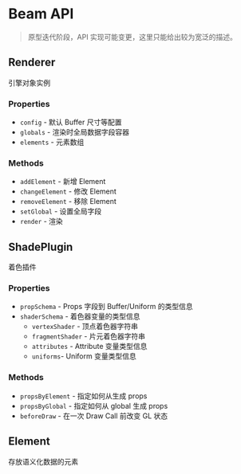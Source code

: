 # Beam API
> 原型迭代阶段，API 实现可能变更，这里只能给出较为宽泛的描述。


## Renderer
引擎对象实例

### Properties
* `config` - 默认 Buffer 尺寸等配置
* `globals` - 渲染时全局数据字段容器
* `elements` - 元素数组

### Methods
* `addElement` - 新增 Element
* `changeElement` - 修改 Element
* `removeElement` - 移除 Element
* `setGlobal` - 设置全局字段
* `render` - 渲染


## ShadePlugin
着色插件

### Properties
* `propSchema` - Props 字段到 Buffer/Uniform 的类型信息
* `shaderSchema` - 着色器变量的类型信息
  * `vertexShader` - 顶点着色器字符串
  * `fragmentShader` - 片元着色器字符串
  * `attributes` - Attribute 变量类型信息
  * `uniforms`- Uniform 变量类型信息

### Methods
* `propsByElement` - 指定如何从生成 props
* `propsByGlobal` - 指定如何从 global 生成 props
* `beforeDraw` - 在一次 Draw Call 前改变 GL 状态


## Element
存放语义化数据的元素
